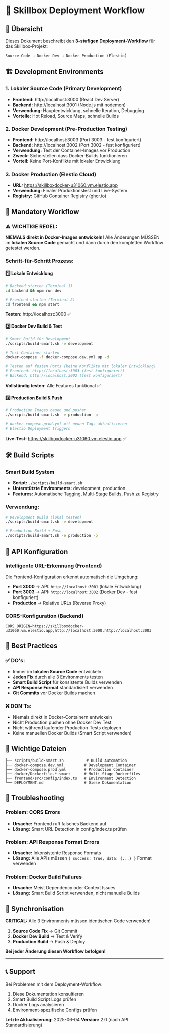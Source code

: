 # 🚀 Skillbox Deployment Workflow

## 📖 Übersicht

Dieses Dokument beschreibt den **3-stufigen Deployment-Workflow** für das Skillbox-Projekt:

```
Source Code → Docker Dev → Docker Production (Elestio)
```

## 🏗️ Development Environments

### 1. **Lokaler Source Code** (Primary Development)
- **Frontend:** http://localhost:3000 (React Dev Server)
- **Backend:** http://localhost:3001 (Node.js mit nodemon)
- **Verwendung:** Hauptentwicklung, schnelle Iteration, Debugging
- **Vorteile:** Hot Reload, Source Maps, schnelle Builds

### 2. **Docker Development** (Pre-Production Testing)
- **Frontend:** http://localhost:3003 (Port 3003 - fest konfiguriert)
- **Backend:** http://localhost:3002 (Port 3002 - fest konfiguriert)
- **Verwendung:** Test der Container-Images vor Production
- **Zweck:** Sicherstellen dass Docker-Builds funktionieren
- **Vorteil:** Keine Port-Konflikte mit lokaler Entwicklung

### 3. **Docker Production** (Elestio Cloud)
- **URL:** https://skillboxdocker-u31060.vm.elestio.app
- **Verwendung:** Finaler Produktionstest und Live-System
- **Registry:** GitHub Container Registry (ghcr.io)

## 🔄 Mandatory Workflow

### ⚠️ WICHTIGE REGEL:
**NIEMALS direkt in Docker-Images entwickeln!** 
Alle Änderungen MÜSSEN im **lokalen Source Code** gemacht und dann durch den kompletten Workflow getestet werden.

### Schritt-für-Schritt Prozess:

#### 1️⃣ **Lokale Entwicklung**
```bash
# Backend starten (Terminal 1)
cd backend && npm run dev

# Frontend starten (Terminal 2) 
cd frontend && npm start
```
**Testen:** http://localhost:3000 ✅

#### 2️⃣ **Docker Dev Build & Test**
```bash
# Smart Build für Development
./scripts/build-smart.sh -e development

# Test-Container starten 
docker-compose -f docker-compose.dev.yml up -d

# Testen auf festen Ports (keine Konflikte mit lokaler Entwicklung)
# Frontend: http://localhost:3003 (fest konfiguriert)
# Backend: http://localhost:3002 (fest konfiguriert)
```
**Vollständig testen:** Alle Features funktional ✅

#### 3️⃣ **Production Build & Push**
```bash
# Production Images bauen und pushen
./scripts/build-smart.sh -e production -p

# docker-compose.prod.yml mit neuen Tags aktualisieren
# Elestio Deployment triggern
```
**Live-Test:** https://skillboxdocker-u31060.vm.elestio.app ✅

## 🛠️ Build Scripts

### Smart Build System
- **Script:** `./scripts/build-smart.sh`
- **Unterstützte Environments:** development, production
- **Features:** Automatische Tagging, Multi-Stage Builds, Push zu Registry

### Verwendung:
```bash
# Development Build (lokal testen)
./scripts/build-smart.sh -e development

# Production Build + Push
./scripts/build-smart.sh -e production -p
```

## 🔧 API Konfiguration

### Intelligente URL-Erkennung (Frontend)
Die Frontend-Konfiguration erkennt automatisch die Umgebung:

- **Port 3000** → API: `http://localhost:3001` (lokale Entwicklung)
- **Port 3003** → API: `http://localhost:3002` (Docker Dev - fest konfiguriert)
- **Production** → Relative URLs (Reverse Proxy)

### CORS-Konfiguration (Backend)
```env
CORS_ORIGIN=https://skillboxdocker-u31060.vm.elestio.app,http://localhost:3000,http://localhost:3003
```

## 🎯 Best Practices

### ✅ DO's:
- Immer im **lokalen Source Code** entwickeln
- **Jeden Fix** durch alle 3 Environments testen
- **Smart Build Script** für konsistente Builds verwenden
- **API Response Format** standardisiert verwenden
- **Git Commits** vor Docker Builds machen

### ❌ DON'Ts:
- Niemals direkt in Docker-Containern entwickeln
- Nicht Production pushen ohne Docker Dev Test
- Nicht während laufender Production-Tests deployen
- Keine manuellen Docker Builds (Smart Script verwenden)

## 📁 Wichtige Dateien

```
├── scripts/build-smart.sh          # Build Automation
├── docker-compose.dev.yml         # Development Container
├── docker-compose.prod.yml        # Production Container  
├── docker/Dockerfile.*.smart      # Multi-Stage Dockerfiles
├── frontend/src/config/index.ts   # Environment Detection
└── DEPLOYMENT.md                  # Diese Dokumentation
```

## 🚨 Troubleshooting

### Problem: CORS Errors
- **Ursache:** Frontend ruft falsches Backend auf
- **Lösung:** Smart URL Detection in config/index.ts prüfen

### Problem: API Response Format Errors  
- **Ursache:** Inkonsistente Response Formats
- **Lösung:** Alle APIs müssen `{ success: true, data: {...} }` Format verwenden

### Problem: Docker Build Failures
- **Ursache:** Meist Dependency oder Context Issues
- **Lösung:** Smart Build Script verwenden, nicht manuelle Builds

## 🔄 Synchronisation

**CRITICAL:** Alle 3 Environments müssen identischen Code verwenden!

1. **Source Code Fix** → Git Commit
2. **Docker Dev Build** → Test & Verify  
3. **Production Build** → Push & Deploy

**Bei jeder Änderung diesen Workflow befolgen!**

---

## 📞 Support

Bei Problemen mit dem Deployment-Workflow:
1. Diese Dokumentation konsultieren
2. Smart Build Script Logs prüfen  
3. Docker Logs analysieren
4. Environment-spezifische Configs prüfen

**Letzte Aktualisierung:** 2025-06-04
**Version:** 2.0 (nach API Standardisierung) 